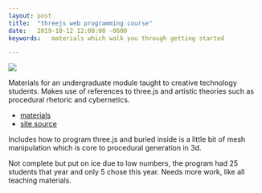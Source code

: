 ```yaml
---
layout: post
title:  "threejs web programming course"
date:   2019-10-12 12:00:00 -0600
keywords:   materials which walk you through getting started

---
```


![](/images/3dwebtechmodule.png)

Materials for an undergraduate module taught to creative technology students.
Makes use of references to three.js and artistic theories such as procedural rhetoric and cybernetics.

- [materials](https://seanbutler.github.io/3DWebTechCourse)
- [site source](https://github.com/seanbutler/3DWebTechCourse)


Includes how to program three.js and buried inside is a little bit of mesh manipulation which is core to procedural generation in 3d.

Not complete but put on ice due to low numbers, the program had 25 students that year and only 5 chose this year. Needs more work, like all teaching materials.
